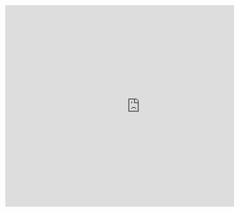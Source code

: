 
<iframe src="https://data.oecd.org/chart/69vH" width="860" height="645" style="border: 0" mozallowfullscreen="true" webkitallowfullscreen="true" allowfullscreen="true"><a href="https://data.oecd.org/chart/69vH" target="_blank">OECD Chart: General government debt, Total, % of GDP, Annual, 2017</a></iframe>
